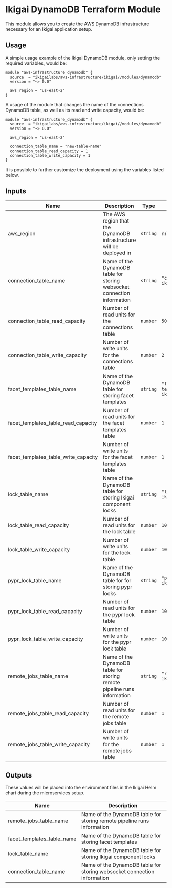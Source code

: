 # Ikigai DynamoDB Terraform Module

This module allows you to create the AWS DynamoDB infrastructure necessary for an Ikigai application setup.

## Usage

A simple usage example of the Ikigai DynamoDB module, only setting the required variables, would be:

```hcl
module "aws-infrastructure_dynamodb" {
  source  = "ikigailabs/aws-infrastructure/ikigai//modules/dynamodb"
  version = "~> 0.0"
  
  aws_region = "us-east-2"
}
```

A usage of the module that changes the name of the connections DynamoDB table, as well as its read and write capacity, would be:

```hcl
module "aws-infrastructure_dynamodb" {
  source  = "ikigailabs/aws-infrastructure/ikigai//modules/dynamodb"
  version = "~> 0.0"
  
  aws_region = "us-east-2"

  connection_table_name = "new-table-name"
  connection_table_read_capacity = 1
  connection_table_write_capacity = 1
}
```

It is possible to further customize the deployment using the variables listed below.

## Inputs

| Name | Description | Type | Default | Required |
|------|-------------|------|---------|:--------:|
| aws_region | The AWS region that the DynamoDB infrastructure will be deployed in | `string` | n/a | yes |
| connection_table_name | Name of the DynamoDB table for storing websocket connection information | `string` | `"connections-ikigai"` | no |
| connection_table_read_capacity | Number of read units for the connections table | `number` | `50` | no |
| connection_table_write_capacity | Number of write units for the connections table | `number` | `2` | no |
| facet_templates_table_name | Name of the DynamoDB table for storing facet templates | `string` | `"facet-templates-ikigai` | no |
| facet_templates_table_read_capacity | Number of read units for the facet templates table | `number` | `1` | no |
| facet_templates_table_write_capacity | Number of write units for the facet templates table  | `number` | `1` | no |
| lock_table_name | Name of the DynamoDB table for storing Ikigai component locks | `string` | `"lock-table-ikigai"` | no |
| lock_table_read_capacity | Number of read units for the lock table | `number` | `10` | no |
| lock_table_write_capacity | Number of write units for the lock table | `number` | `10` | no |
| pypr_lock_table_name | Name of the DynamoDB table for for storing pypr locks | `string` | `"pypr-locks-ikigai"` | no |
| pypr_lock_table_read_capacity | Number of read units for the pypr lock table | `number` | `10` | no |
| pypr_lock_table_write_capacity | Number of write units for the pypr lock table | `number` | `10` | no |
| remote_jobs_table_name | Name of the DynamoDB table for storing remote pipeline runs information | `string` | `"remote-jobs-ikigai"` | no |
| remote_jobs_table_read_capacity | Number of read units for the remote jobs table | `number` | `1` | no |
| remote_jobs_table_write_capacity | Number of write units for the remote jobs table | `number` | `1` | no |

## Outputs

These values will be placed into the environment files in the Ikigai Helm chart during the microservices setup.

| Name | Description |
|------|-------------|
| remote_jobs_table_name | Name of the DynamoDB table for storing remote pipeline runs information |
| facet_templates_table_name | Name of the DynamoDB table for storing facet templates |
| lock_table_name | Name of the DynamoDB table for storing Ikigai component locks |
| connection_table_name | Name of the DynamoDB table for storing websocket connection information |

